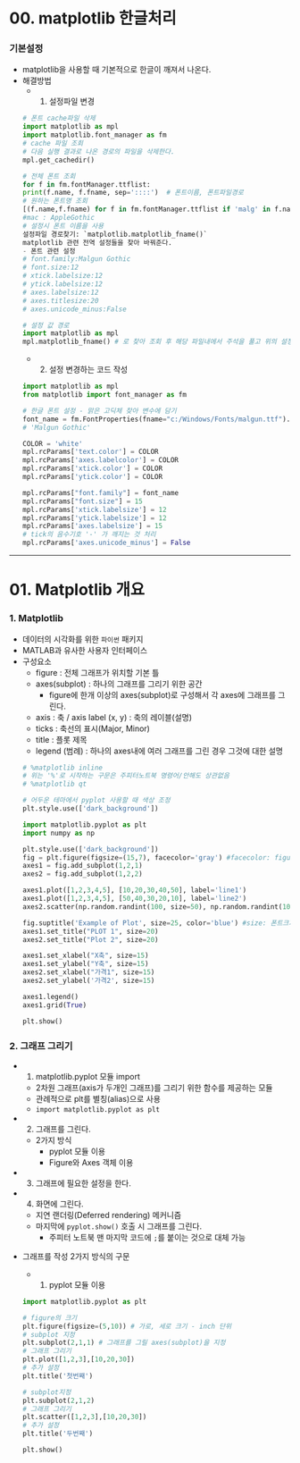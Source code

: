 # 00. matplotlib 한글처리

### 기본설정
- matplotlib을 사용할 때 기본적으로 한글이 깨져서 나온다.
- 해결방법
  - 1. 설정파일 변경
  ```python
  # 폰트 cache파일 삭제
  import matplotlib as mpl
  import matplotlib.font_manager as fm
  # cache 파일 조회
  # 다음 실행 결과로 나온 경로의 파일을 삭제한다. 
  mpl.get_cachedir()

  # 전체 폰트 조회
  for f in fm.fontManager.ttflist:
  print(f.name, f.fname, sep='::::')  # 폰트이름, 폰트파일경로
  # 원하는 폰트명 조회
  [(f.name,f.fname) for f in fm.fontManager.ttflist if 'malg' in f.name.lower()]  
  #mac : AppleGothic
  # 설정시 폰트 이름을 사용
  설정파일 경로찾기: `matplotlib.matplotlib_fname()`
  matplotlib 관련 전역 설정들을 찾아 바꿔준다.
  - 폰트 관련 설정
  # font.family:Malgun Gothic
  # font.size:12
  # xtick.labelsize:12
  # ytick.labelsize:12 
  # axes.labelsize:12  
  # axes.titlesize:20
  # axes.unicode_minus:False

  # 설정 값 경로
  import matplotlib as mpl
  mpl.matplotlib_fname() # 로 찾아 조회 후 해당 파일내에서 주석을 풀고 위의 설정으로 각각 찾아 변경
  ```
  - 2. 설정 변경하는 코드 작성
  ```python
  import matplotlib as mpl
  from matplotlib import font_manager as fm

  # 한글 폰트 설정 - 맑은 고딕체 찾아 변수에 담기
  font_name = fm.FontProperties(fname="c:/Windows/Fonts/malgun.ttf").get_name()
  # 'Malgun Gothic'

  COLOR = 'white'
  mpl.rcParams['text.color'] = COLOR
  mpl.rcParams['axes.labelcolor'] = COLOR
  mpl.rcParams['xtick.color'] = COLOR
  mpl.rcParams['ytick.color'] = COLOR

  mpl.rcParams["font.family"] = font_name
  mpl.rcParams["font.size"] = 15
  mpl.rcParams['xtick.labelsize'] = 12
  mpl.rcParams['ytick.labelsize'] = 12
  mpl.rcParams['axes.labelsize'] = 15
  # tick의 음수기호 '-' 가 깨지는 것 처리
  mpl.rcParams['axes.unicode_minus'] = False
  ```
- - -

# 01. Matplotlib 개요

  ### 1. Matplotlib
  - 데이터의 시각화를 위한 `파이썬` 패키지
  - MATLAB과 유사한 사용자 인터페이스
  - 구성요소
    - figure : 전체 그래프가 위치할 기본 틀
    - axes(subplot) : 하나의 그래프를 그리기 위한 공간
      - figure에 한개 이상의 axes(subplot)로 구성해서 각 axes에 그래프를 그린다.
    - axis : 축 / axis label (x, y) : 축의 레이블(설명)
    - ticks : 축선의 표시(Major, Minor)
    - title : 플롯 제목   
    - legend (범례) : 하나의 axes내에 여러 그래프를 그린 경우 그것에 대한 설명
    ```python
    # %matplotlib inline
    # 위는 '%'로 시작하는 구문은 주피터노트북 명령어/안해도 상관없음
    # %matplotlib qt

    # 어두운 테마에서 pyplot 사용할 때 색상 조정
    plt.style.use(['dark_background'])

    import matplotlib.pyplot as plt
    import numpy as np

    plt.style.use(['dark_background'])
    fig = plt.figure(figsize=(15,7), facecolor='gray') #facecolor: figure의 배경색
    axes1 = fig.add_subplot(1,2,1)
    axes2 = fig.add_subplot(1,2,2)

    axes1.plot([1,2,3,4,5], [10,20,30,40,50], label='line1')
    axes1.plot([1,2,3,4,5], [50,40,30,20,10], label='line2')
    axes2.scatter(np.random.randint(100, size=50), np.random.randint(100, 200, size=50), color='r')

    fig.suptitle('Example of Plot', size=25, color='blue') #size: 폰트크기, color: 글자색
    axes1.set_title("PLOT 1", size=20)
    axes2.set_title("Plot 2", size=20)

    axes1.set_xlabel("X축", size=15)
    axes1.set_ylabel("Y축", size=15)
    axes2.set_xlabel("가격1", size=15)
    axes2.set_ylabel('가격2', size=15)

    axes1.legend()
    axes1.grid(True)

    plt.show()
    ```
    
  ### 2. 그래프 그리기
  - 1. matplotlib.pyplot 모듈 import
    - 2차원 그래프(axis가 두개인 그래프)를 그리기 위한 함수를 제공하는 모듈
    - 관례적으로 plt를 별칭(alias)으로 사용
    - `import matplotlib.pyplot as plt`
  - 2. 그래프를 그린다.
      - 2가지 방식
          - pyplot 모듈 이용
          - Figure와 Axes 객체 이용
  - 3. 그래프에 필요한 설정을 한다.
  - 4. 화면에 그린다.
      - 지연 랜더링(Deferred rendering) 메커니즘
      - 마지막에 `pyplot.show()` 호출 시 그래프를 그린다.
          - 주피터 노트북 맨 마지막 코드에 `;`를 붙이는 것으로 대체 가능
  
  - 그래프를 작성 2가지 방식의 구문
      - 1) pyplot 모듈 이용
      ```python
      import matplotlib.pyplot as plt

      # figure의 크기
      plt.figure(figsize=(5,10)) # 가로, 세로 크기 - inch 단위
      # subplot 지정
      plt.subplot(2,1,1) # 그래프를 그릴 axes(subplot)을 지정
      # 그래프 그리기
      plt.plot([1,2,3],[10,20,30])
      # 추가 설정
      plt.title('첫번째')

      # subplot지정
      plt.subplot(2,1,2)
      # 그래프 그리기
      plt.scatter([1,2,3],[10,20,30])
      # 추가 설정
      plt.title('두번째')

      plt.show()
      ```
  
  
  
  
